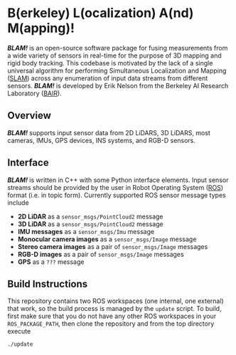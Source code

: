 # B(erkeley) L(ocalization) A(nd) M(apping)!

***BLAM!*** is an open-source software package for fusing measurements from a wide variety of sensors in real-time for the purpose of 3D mapping and rigid body tracking. This codebase is motivated by the lack of a single universal algorithm for performing Simultaneous Localization and Mapping ([SLAM](http://wikipedia.org/simultaneous_localization_and_mapping)) across any enumeration of input data streams from different sensors. ***BLAM!*** is developed by Erik Nelson from the Berkeley AI Research Laboratory ([BAIR](http://bair.berkeley.edu)).

## Overview

***BLAM!*** supports input sensor data from 2D LiDARS, 3D LiDARS, most cameras, IMUs,
GPS devices, INS systems, and RGB-D sensors.

## Interface
***BLAM!*** is written in C++ with some Python interface elements. Input sensor
streams should be provided by the user in Robot Operating System ([ROS](http://ros.org)) format (i.e. in topic form). Currently supported ROS sensor message types include
- **2D LiDAR** as a `sensor_msgs/PointCloud2` message
- **3D LiDAR** as a `sensor_msgs/PointCloud2` message
- **IMU messages** as a `sensor_msgs/Imu` message
- **Monocular camera images** as a `sensor_msgs/Image` message
- **Stereo camera images** as a pair of `sensor_msgs/Image` messages
- **RGB-D images** as a pair of `sensor_msgs/Image` messages
- **GPS** as a `???` message

## Build Instructions
This repository contains two ROS workspaces (one internal, one external) that work, so the build process is managed by the `update` script. To build, first make sure that you do not have any other ROS workspaces in your `ROS_PACKAGE_PATH`, then clone the repository and from the top directory execute

```bash
./update
```
